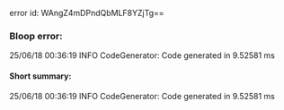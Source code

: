 error id: WAngZ4mDPndQbMLF8YZjTg==
### Bloop error:

25/06/18 00:36:19 INFO CodeGenerator: Code generated in 9.52581 ms
#### Short summary: 

25/06/18 00:36:19 INFO CodeGenerator: Code generated in 9.52581 ms